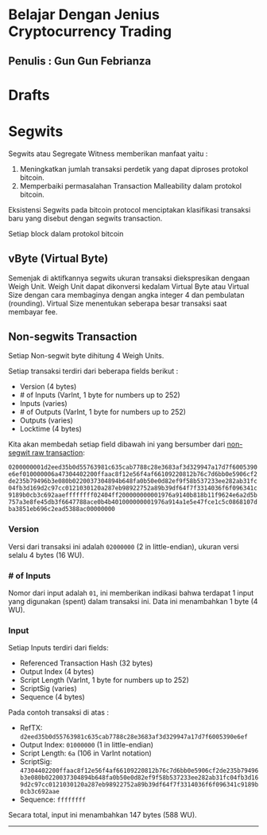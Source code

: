 # Belajar Dengan Jenius Cryptocurrency Trading

## Penulis : Gun Gun Febrianza

# Drafts

# Segwits

Segwits atau Segregate Witness memberikan manfaat yaitu :

1. Meningkatkan jumlah transaksi perdetik yang dapat diproses protokol bitcoin.
2. Memperbaiki permasalahan Transaction Malleability dalam protokol bitcoin. 

Eksistensi Segwits pada bitcoin protocol menciptakan klasifikasi transaksi baru yang disebut dengan segwits transaction. 

Setiap block dalam protokol bitcoin 

## vByte (Virtual Byte)

Semenjak di aktifkannya segwits ukuran transaksi diekspresikan dengaan Weigh Unit. Weigh Unit dapat dikonversi kedalam Virtual Byte atau Virtual Size dengan cara membaginya dengan angka integer 4 dan pembulatan (rounding). Virtual Size menentukan seberapa besar transaksi saat membayar fee.

## Non-segwits Transaction

Setiap Non-segwit byte dihitung 4 Weigh Units.

Setiap transaksi terdiri dari beberapa fields berikut :

- Version (4 bytes)
- \# of Inputs (VarInt, 1 byte for numbers up to 252)
- Inputs (varies)
- \# of Outputs (VarInt, 1 byte for numbers up to 252)
- Outputs (varies)
- Locktime (4 bytes)

Kita akan membedah setiap field dibawah ini yang bersumber dari [non-segwit raw transaction](https://blockstream.info/tx/791bd9b3bda632ee1757de37db8939b0287ece4753f3077b9a5f5c7e28545967): 

`0200000001d2eed35b0d55763981c635cab7788c28e3683af3d329947a17d7f6005390e6ef010000006a47304402200ffaac8f12e56f4af66109220812b76c7d6bb0e5906cf2de235b79496b3e080b0220037304894b648fa0b50e0d82ef9f58b537233ee282ab31fc04fb3d169d2c97cc0121030120a287eb98922752a89b39df64f7f3314036f6f096341c9189b0cb3c692aaeffffffff02404ff200000000001976a9140b818b11f9624e6a2d5b757a3e8fe45db3f6647788ace0b4b401000000001976a914a1e5e47fce1c5c0868107dba3851eb696c2ead5388ac00000000`

### Version

Versi dari transaksi ini adalah `02000000` (2 in little-endian), ukuran versi selalu 4 bytes (16 WU).

### # of Inputs

Nomor dari input adalah `01`, ini memberikan indikasi bahwa terdapat 1 input yang digunakan (spent) dalam transaksi ini. Data ini menambahkan 1 byte (4 WU).

### Input

Setiap Inputs terdiri dari fields:

- Referenced Transaction Hash (32 bytes)
- Output Index (4 bytes)
- Script Length (VarInt, 1 byte for numbers up to 252)
- ScriptSig (varies)
- Sequence (4 bytes)

Pada contoh transaksi di atas :

- RefTX: `d2eed35b0d55763981c635cab7788c28e3683af3d329947a17d7f6005390e6ef`
- Output Index: `01000000` (1 in little-endian)
- Script Length: `6a` (106 in VarInt notation)
- ScriptSig: `47304402200ffaac8f12e56f4af66109220812b76c7d6bb0e5906cf2de235b79496b3e080b0220037304894b648fa0b50e0d82ef9f58b537233ee282ab31fc04fb3d169d2c97cc0121030120a287eb98922752a89b39df64f7f3314036f6f096341c9189b0cb3c692aae`
- Sequence: `ffffffff`

Secara total, input ini menambahkan 147 bytes (588 WU).

---------------------

